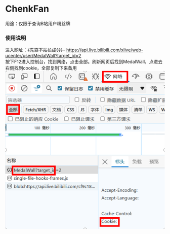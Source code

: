# ChenkFan
用途：仅限于查询B站用户粉丝牌

### 使用说明  
进入网址：~~（先查下站长成分）~~ https://api.live.bilibili.com/xlive/web-ucenter/user/MedalWall?target_id=2  
按下F12进入控制台，找到网络，点击全部。刷新网页后找到MedalWall，点进去右侧找到cookie，全部复制下来备用  
<img src=".\说明.png"> 


